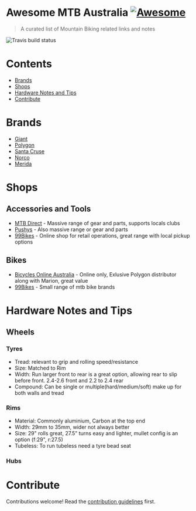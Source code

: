 # Awesome MTB Australia [![Awesome](https://awesome.re/badge.svg)](https://awesome.re)

> A curated list of Mountain Biking related links and notes

![Travis build status](https://travis-ci.org/warwickofthegh/awesome-mtb-australia.svg?branch=main)

# Contents

- [Brands](#brands)
- [Shops](#shops)
- [Hardware Notes and Tips](#Hardware-Notes-and-Tips)
- [Contribute](#contribute)

# Brands

- [Giant]()
- [Polygon]()
- [Santa Cruse]()
- [Norco]()
- [Merida]()


# Shops

## Accessories and Tools

- [MTB Direct](https://www.mtbdirect.com.au/) - Massive range of gear and parts, supports locals clubs
- [Pushys](https://www.pushys.com.au/) - Also massive range or gear and parts
- [99Bikes](https://www.99bikes.com.au/) - Online shop for retail operations, great range with local pickup options

## Bikes

- [Bicycles Online Australia](https://www.bicyclesonline.com.au/) - Online only, Exlusive Polygon distributor along with Marion, great value
- [99Bikes]() - Small range of mtb bike brands


# Hardware Notes and Tips

## Wheels

### Tyres

- Tread: relevant to grip and rolling speed/resistance
- Size: Matched to Rim
- Width: Run larger front to rear is a great option, allowing rear to slip before front. 2.4-2.6 front and 2.2 to 2.4 rear
- Compound: Can be single or multiple(hard/medium/soft) make up for both walls and tread

### Rims

- Material: Commonly aluminium, Carbon at the top end
- Width: 29mm to 35mm, wider not always better
- Size: 29" rolls great, 27.5" turns easy and lighter, mullet config is an option (f:29", r:27.5)
- Tubeless: To run tubeless need a tyre bead seat 

### Hubs

# Contribute

Contributions welcome! Read the [contribution guidelines](contributing.md) first.